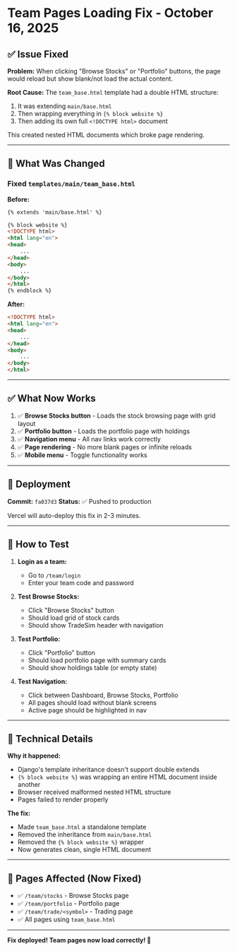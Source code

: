 # Team Pages Loading Fix - October 16, 2025

## ✅ Issue Fixed

**Problem:** When clicking "Browse Stocks" or "Portfolio" buttons, the page would reload but show blank/not load the actual content.

**Root Cause:** The `team_base.html` template had a double HTML structure:
1. It was extending `main/base.html` 
2. Then wrapping everything in `{% block website %}`
3. Then adding its own full `<!DOCTYPE html>` document

This created nested HTML documents which broke page rendering.

---

## 🔧 What Was Changed

### Fixed `templates/main/team_base.html`

**Before:**
```html
{% extends 'main/base.html' %}

{% block website %}
<!DOCTYPE html>
<html lang="en">
<head>
    ...
</head>
<body>
    ...
</body>
</html>
{% endblock %}
```

**After:**
```html
<!DOCTYPE html>
<html lang="en">
<head>
    ...
</head>
<body>
    ...
</body>
</html>
```

---

## ✅ What Now Works

1. ✅ **Browse Stocks button** - Loads the stock browsing page with grid layout
2. ✅ **Portfolio button** - Loads the portfolio page with holdings
3. ✅ **Navigation menu** - All nav links work correctly
4. ✅ **Page rendering** - No more blank pages or infinite reloads
5. ✅ **Mobile menu** - Toggle functionality works

---

## 🚀 Deployment

**Commit:** `fa037d3`
**Status:** ✅ Pushed to production

Vercel will auto-deploy this fix in 2-3 minutes.

---

## 🧪 How to Test

1. **Login as a team:**
   - Go to `/team/login`
   - Enter your team code and password

2. **Test Browse Stocks:**
   - Click "Browse Stocks" button
   - Should load grid of stock cards
   - Should show TradeSim header with navigation

3. **Test Portfolio:**
   - Click "Portfolio" button
   - Should load portfolio page with summary cards
   - Should show holdings table (or empty state)

4. **Test Navigation:**
   - Click between Dashboard, Browse Stocks, Portfolio
   - All pages should load without blank screens
   - Active page should be highlighted in nav

---

## 📝 Technical Details

**Why it happened:**
- Django's template inheritance doesn't support double extends
- `{% block website %}` was wrapping an entire HTML document inside another
- Browser received malformed nested HTML structure
- Pages failed to render properly

**The fix:**
- Made `team_base.html` a standalone template
- Removed the inheritance from `main/base.html`
- Removed the `{% block website %}` wrapper
- Now generates clean, single HTML document

---

## 🎯 Pages Affected (Now Fixed)

- ✅ `/team/stocks` - Browse Stocks page
- ✅ `/team/portfolio` - Portfolio page  
- ✅ `/team/trade/<symbol>` - Trading page
- ✅ All pages using `team_base.html`

---

**Fix deployed! Team pages now load correctly! 🎉**
